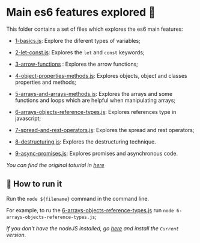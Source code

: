 # Main es6 features explored 📖

This folder contains a set of files which explores the es6 main features:

- [1-basics.js](./1-basics.js): Explore the diferent types of variables;

- [2-let-const.js](./2-let-const.js): Explores the `let` and `const` keywords;
- [3-arrow-functions](./3-arrow-functions) : Explores the arrow functions;
- [4-object-properties-methods.js](./4-object-properties-methods.js): Explores objects, object and classes properties and methods;
- [5-arrays-and-arrays-methods.js](./5-arrays-and-arrays-methods.js): Explores the arrays and some functions and loops which are helpful when manipulating arrays;
- [6-arrays-objects-reference-types.js](./6-arrays-objects-reference-types.js): Explores references type in javascript;
- [7-spread-and-rest-operators.js](./7-spread-and-rest-operators.js): Explores the spread and rest operators;
- [8-destructuring.js](./8-destructuring.js): Explores the destructuring technique.
- [9-async-promises.js](./8-destructuring.js): Explores promises and asynchronous code.

_You can find the original toturial in [here](https://www.udemy.com/course/nodejs-the-complete-guide/)_

## 🏃 How to run it

Run the `node ${filename}` command in the command line.

For example, to ru the [6-arrays-objects-reference-types.js](6-arrays-objects-reference-types.js) run `node 6-arrays-objects-reference-types.js`;

_If you don't have the nodeJS installed, go [here](https://nodejs.org/en/download/) and install the `Current` version._